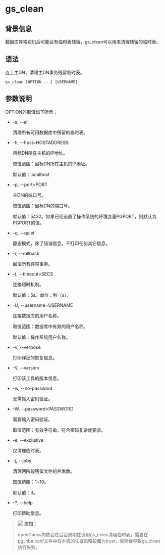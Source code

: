 # gs\_clean<a name="ZH-CN_TOPIC_0000001135963605"></a>

## 背景信息<a name="zh-cn_topic_0059777935_section1572870103317"></a>

数据库异常宕机后可能会有临时表残留，gs\_clean可以用来清理残留的临时表。

## 语法<a name="zh-cn_topic_0059777935_s7b94cde89f8940c1957e0a44dd494cb8"></a>

连上主DN，清理主DN事务残留临时表。

```
gs_clean [OPTION ...] [USERNAME]
```

## 参数说明<a name="section622320691115"></a>

OPTION的取值如下所示：

-   -a, --all

    清理所有可用数据库中残留的临时表。

-   -h, --host=HOSTADDRESS

    目标DN所在主机的IP地址。

    取值范围：目标DN所在主机的IP地址。

    默认值：localhost


-   -p, --port=PORT

    主DN的端口号。

    取值范围：目标DN的端口号。

    默认值：5432。如果已经设置了操作系统的环境变量PGPORT，则默认为PGPORT的值。

-   -q, --quiet

    静态模式，除了错误信息，不打印任何其它信息。

-   -r, --rollback

    回滚所有异常事务。

-   -t, --timeout=SECS

    连接超时机制。

    默认值：5s。单位：秒（s）。

-   -U, --username=USERNAME

    连接数据库的用户名称。

    取值范围：数据库中有效的用户名称。

    默认值：操作系统用户名称。

-   -v, --verbose

    打印详细的恢复信息。

-   -V, --version

    打印该工具的版本信息。

-   -w, --no-password

    无需输入密码验证。

-   -W, --password=PASSWORD

    需要输入密码验证。

    取值范围：有效字符串。符合密码复杂度要求。

-   -e, --exclusive

    仅清理临时表。

-   -j, --jobs

    清理两阶段残留文件的并发数。

    取值范围：1\~10。

    默认值：3。

-   -?, --help

    打印帮助信息。

>![](public_sys-resources/icon-notice.png) **须知：**
>
>openGauss内核会在后台周期性调用gs_clean清理临时表，需要在pg_hba.conf文件中将本机的认证策略设置为trust，否则会导致gs_clean执行失败。
